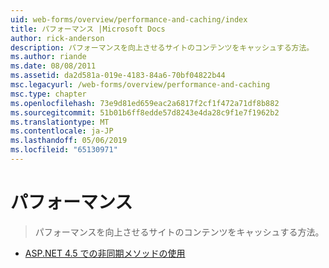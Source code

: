 ```yaml
---
uid: web-forms/overview/performance-and-caching/index
title: パフォーマンス |Microsoft Docs
author: rick-anderson
description: パフォーマンスを向上させるサイトのコンテンツをキャッシュする方法。
ms.author: riande
ms.date: 08/08/2011
ms.assetid: da2d581a-019e-4183-84a6-70bf04822b44
msc.legacyurl: /web-forms/overview/performance-and-caching
msc.type: chapter
ms.openlocfilehash: 73e9d81ed659eac2a6817f2cf1f472a71df8b882
ms.sourcegitcommit: 51b01b6ff8edde57d8243e4da28c9f1e7f1962b2
ms.translationtype: MT
ms.contentlocale: ja-JP
ms.lasthandoff: 05/06/2019
ms.locfileid: "65130971"
---
```

# <a name="performance"></a>パフォーマンス

> パフォーマンスを向上させるサイトのコンテンツをキャッシュする方法。

- [ASP.NET 4.5 での非同期メソッドの使用](using-asynchronous-methods-in-aspnet-45.md)
